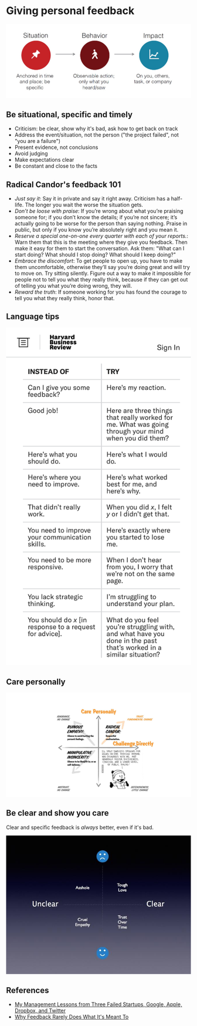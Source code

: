 # Giving personal feedback

![](../imgs/situational_feedback.png)


## Be situational, specific and timely

- Criticism: be clear, show why it's bad, ask how to get back on track
- Address the event/situation, not the person ("the project failed", not "you are a failure")
- Present evidence, not conclusions
- Avoid judging
- Make expectations clear
- Be constant and close to the facts

## Radical Candor's feedback 101

- *Just say it*: Say it in private and say it right away. Criticism has a half-life. The longer you wait the worse the situation gets.
- *Don’t be loose with praise*: If you’re wrong about what you’re praising someone for; if you don’t know the details; if you’re not sincere; it’s actually going to be worse for the person than saying nothing. Praise in public, but only if you know you’re absolutely right and you mean it.
- *Reserve a special one-on-one every quarter with each of your reports.*: Warn them that this is the meeting where they give you feedback. Then make it easy for them to start the conversation. Ask them: "What can I start doing? What should I stop doing? What should I keep doing?" 
- *Embrace the discomfort*: To get people to open up, you have to make them uncomfortable, otherwise they’ll say you’re doing great and will try to move on. Try sitting silently. Figure out a way to make it impossible for people not to tell you what they really think, because if they can get out of telling you what you’re doing wrong, they will.
- *Reward the truth*: If someone working for you has found the courage to tell you what they really think, honor that.


## Language tips

![](../imgs/feedback_language.png)


## Care personally

![](../imgs/candid_feedback.png)

## Be clear and show you care

Clear and specific feedback is _always_ better, even if it's bad.

![](../imgs/clear_feedback.png)


## References

- [My Management Lessons from Three Failed Startups, Google, Apple, Dropbox, and Twitter](https://firstround.com/review/My-Management-Lessons-from-Three-Failed-Startups-Google-Apple-Dropbox-Twitter-and-Square/)
- [Why Feedback Rarely Does What It's Meant To](https://hbr.org/2019/03/the-feedback-fallacy)